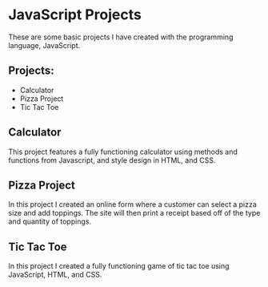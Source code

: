 <h1>JavaScript Projects</h1>

These are some basic projects I have created with the programming language, JavaScript.

<h2>Projects:</h2>
<ul>
  <li>Calculator</li>
  <li>Pizza Project</li>
  <li>Tic Tac Toe</li>
</ul>

<h2>Calculator</h2>
This project features a fully functioning calculator using methods and functions from Javascript, and style design in HTML, and CSS. 

<h2>Pizza Project</h2>
In this project I created an online form where a customer can select a pizza size and add toppings.  The site will then print a receipt based off of the type and quantity of toppings.

<h2>Tic Tac Toe</h2> 
In this project I created a fully functioning game of tic tac toe using JavaScript, HTML, and CSS.


